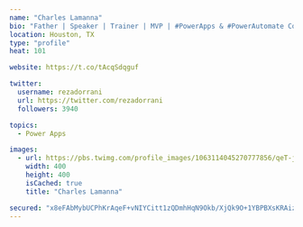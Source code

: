 ```yaml
---
name: "Charles Lamanna"
bio: "Father | Speaker | Trainer | MVP | #PowerApps & #PowerAutomate Community Super User | YouTuber Right-pointing triangle http://youtube.com/c/rezadorrani | Learn - Share - Clockwise rightwards and leftwards open circle arrows"
location: Houston, TX
type: "profile"
heat: 101

website: https://t.co/tAcqSdqguf

twitter:
  username: rezadorrani
  url: https://twitter.com/rezadorrani
  followers: 3940

topics:
  - Power Apps

images:
  - url: https://pbs.twimg.com/profile_images/1063114045270777856/qeT-jpWr_400x400.jpg
    width: 400
    height: 400
    isCached: true
    title: "Charles Lamanna"

secured: "x8eFAbMybUCPhKrAqeF+vNIYCitt1zQDmhHqN9Okb/XjQk9O+1YBPBXsKRAizOPE4JZ0CB8CkC59EKGEYshWfqR4BX4ONOFAwQlbIQURoJRtOdstzmrJrkFfiIXKSdwM+xAMBWt8cVRtaGWRitNeEc/ai5nUJoA+GmyNzWlJe9Ojdf7z2j7EzPBPQMpzJIQTOTY6V0QiawxZz4uGe0Ee/RjrOvjWUm42VZMWlkTi6n70stHvy0MI+dYytGfp5WBRC24qJ3FETHBRoz53J8amSsoSJ/Sp6KyWGWj4boWG59iYNsgDci3Xt6xvhJsE9IGWjhPigyziZQQ2Fz4wxoGCmDYJkGvAY1GrHcmCC1AKfeIrANCvozofRtrg3PTT2ENDFiDIonexDMrVQQMaVokMKBYis6bpfhCjEUV7wrKig6I=;h9llF5w+LFl9IKBbR8OeYQ=="
---
```


